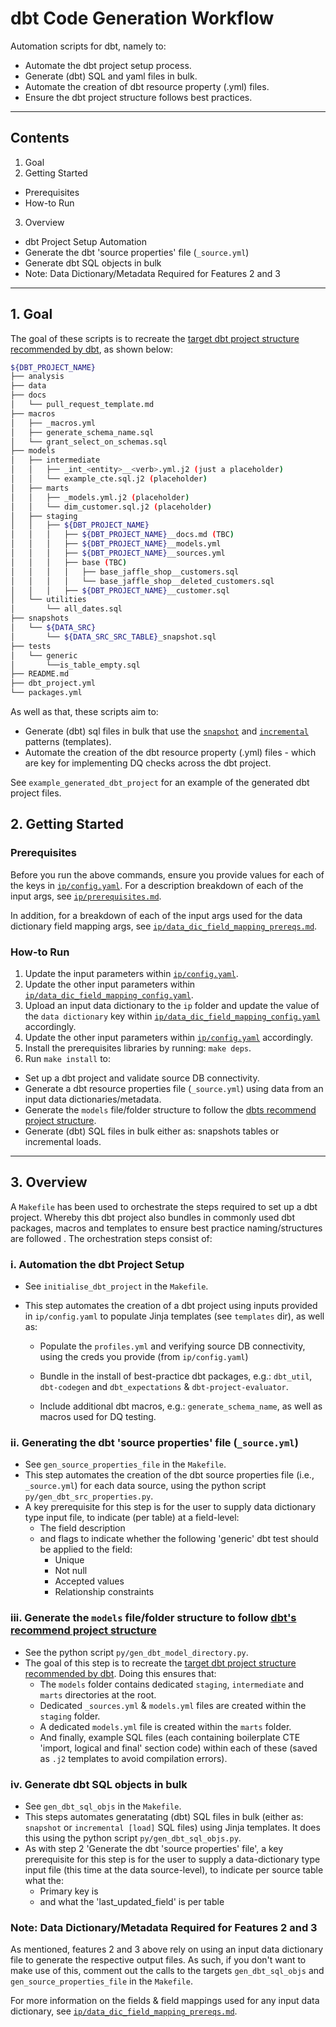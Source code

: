 # dbt Code Generation Workflow

Automation scripts for dbt, namely to:

* Automate the dbt project setup process.
* Generate (dbt) SQL and yaml files in bulk.
* Automate the creation of dbt resource property (.yml) files.
* Ensure the dbt project structure follows best practices.

---

## Contents

1. Goal
2. Getting Started

* Prerequisites
* How-to Run

3. Overview

* dbt Project Setup Automation
* Generate the dbt 'source properties' file (`_source.yml`)
* Generate dbt SQL objects in bulk
* Note: Data Dictionary/Metadata Required for Features 2 and 3

---

## 1. Goal

The goal of these scripts is to recreate the [target dbt project structure recommended by dbt](https://docs.getdbt.com/guides/best-practices/how-we-structure/1-guide-overview#guide-structure-overview), as shown below:

```bash
${DBT_PROJECT_NAME}
├── analysis
├── data
├── docs
│   └── pull_request_template.md
├── macros
│   ├── _macros.yml
│   ├── generate_schema_name.sql
│   └── grant_select_on_schemas.sql
├── models
│   ├── intermediate
│   │   ├── _int_<entity>__<verb>.yml.j2 (just a placeholder)
│   │   └── example_cte.sql.j2 (placeholder)
│   ├── marts
│   │   ├── _models.yml.j2 (placeholder)
│   │   └── dim_customer.sql.j2 (placeholder)
│   ├── staging
│   │   ├── ${DBT_PROJECT_NAME}
│   │   │   ├── ${DBT_PROJECT_NAME}__docs.md (TBC)
│   │   │   ├── ${DBT_PROJECT_NAME}__models.yml
│   │   │   ├── ${DBT_PROJECT_NAME}__sources.yml
│   │   │   ├── base (TBC)
│   │   │   │   ├── base_jaffle_shop__customers.sql
│   │   │   │   └── base_jaffle_shop__deleted_customers.sql
│   │   │   ├── ${DBT_PROJECT_NAME}__customer.sql
│   └── utilities
│       └── all_dates.sql
├── snapshots
│   └── ${DATA_SRC}
│       └── ${DATA_SRC_SRC_TABLE}_snapshot.sql
├── tests
│   └── generic
│       └──is_table_empty.sql
├── README.md
├── dbt_project.yml
└── packages.yml
```

As well as that, these scripts aim to:

* Generate (dbt) sql files in bulk that use the [`snapshot`](https://github.com/paulf-999/dbt/blob/main/dbt_code_generation_workflow/templates/jinja_templates/snapshot.sql.j2) and [`incremental`](https://github.com/paulf-999/dbt/blob/main/dbt_code_generation_workflow/templates/jinja_templates/incremental.sql.j2) patterns (templates).
* Automate the creation of the dbt resource property (.yml) files - which are key for implementing DQ checks across the dbt project.

See `example_generated_dbt_project` for an example of the generated dbt project files.

## 2. Getting Started

### Prerequisites

Before you run the above commands, ensure you provide values for each of the keys in [`ip/config.yaml`](https://github.com/paulf-999/dbt/blob/main/dbt_code_generation_workflow/ip/config.yaml). For a description breakdown of each of the input args, see [`ip/prerequisites.md`](https://github.com/paulf-999/dbt/blob/main/dbt_code_generation_workflow/ip/prerequisites.md).

In addition, for a breakdown of each of the input args used for the data dictionary field mapping args, see [`ip/data_dic_field_mapping_prereqs.md`](https://github.com/paulf-999/dbt/blob/main/dbt_code_generation_workflow/ip/data_dic_field_mapping_prereqs.md).

### How-to Run

1. Update the input parameters within [`ip/config.yaml`](https://github.com/paulf-999/dbt/blob/main/dbt_code_generation_workflow/ip/config.yaml).
2. Update the other input parameters within [`ip/data_dic_field_mapping_config.yaml`](https://github.com/paulf-999/dbt/blob/main/dbt_code_generation_workflow/ip/data_dic_field_mapping_config.yaml).
2. Upload an input data dictionary to the `ip` folder and update the value of the `data dictionary` key within [`ip/data_dic_field_mapping_config.yaml`](https://github.com/paulf-999/dbt/blob/main/dbt_code_generation_workflow/ip/data_dic_field_mapping_config.yaml) accordingly.
3. Update the other input parameters within [`ip/config.yaml`](https://github.com/paulf-999/dbt/blob/main/dbt_code_generation_workflow/ip/config.yaml) accordingly.
3. Install the prerequisites libraries by running: `make deps`.
4. Run `make install` to:

* Set up a dbt project and validate source DB connectivity.
* Generate a dbt resource properties file (`_source.yml`) using data from an input data dictionaries/metadata.
* Generate the `models` file/folder structure to follow the [dbts recommend project structure](https://docs.getdbt.com/guides/best-practices/how-we-structure/1-guide-overview).
* Generate (dbt) SQL files in bulk either as: snapshots tables or incremental loads.

---

## 3. Overview

A `Makefile` has been used to orchestrate the steps required to set up a dbt project. Whereby this dbt project also bundles in commonly used dbt packages, macros and templates to ensure best practice naming/structures are followed . The orchestration steps consist of:

### i. Automation the dbt Project Setup

* See `initialise_dbt_project` in the `Makefile`.
* This step automates the creation of a dbt project using inputs provided in `ip/config.yaml` to populate Jinja templates (see `templates` dir), as well as:

  * Populate the `profiles.yml` and verifying source DB connectivity, using the creds you provide (from `ip/config.yaml`)

  * Bundle in the install of best-practice dbt packages, e.g.: `dbt_util`, `dbt-codegen` and `dbt_expectations` & `dbt-project-evaluator`.

  * Include additional dbt macros, e.g.: `generate_schema_name`, as well as macros used for DQ testing.

### ii. Generating the dbt 'source properties' file (`_source.yml`)

* See `gen_source_properties_file` in the `Makefile`.
* This step automates the creation of the dbt source properties file (i.e., `_source.yml`) for each data source, using the python script `py/gen_dbt_src_properties.py`.
* A key prerequisite for this step is for the user to supply data dictionary type input file, to indicate (per table) at a field-level:
  * The field description
  * and flags to indicate whether the following 'generic' dbt test should be applied to the field:
    * Unique
    * Not null
    * Accepted values
    * Relationship constraints

### iii. Generate the `models` file/folder structure to follow [dbt's recommend project structure](https://docs.getdbt.com/guides/best-practices/how-we-structure/1-guide-overview)

* See the python script `py/gen_dbt_model_directory.py`.
* The goal of this step is to recreate the [target dbt project structure recommended by dbt](https://docs.getdbt.com/guides/best-practices/how-we-structure/1-guide-overview). Doing this ensures that:
  * The `models` folder contains dedicated `staging`, `intermediate` and `marts` directories at the root.
  * Dedicated `_sources.yml` & `models.yml` files are created within the `staging` folder.
  * A dedicated `models.yml` file is created within the `marts` folder.
  * And finally, example SQL files (each containing boilerplate CTE 'import, logical and final' section code) within each of these (saved as `.j2` templates to avoid compilation errors).

### iv. Generate dbt SQL objects in bulk

* See `gen_dbt_sql_objs` in the `Makefile`.
* This steps automates generatating (dbt) SQL files in bulk (either as: `snapshot` or `incremental [load]` SQL files) using Jinja templates. It does this using the python script `py/gen_dbt_sql_objs.py`.
* As with step 2 'Generate the dbt 'source properties' file', a key prerequisite for this step is for the user to supply a data-dictionary type input file (this time at the data source-level), to indicate per source table what the:
  * Primary key is
  * and what the 'last_updated_field' is per table

### Note: Data Dictionary/Metadata Required for Features 2 and 3

As mentioned, features 2 and 3 above rely on using an input data dictionary file to generate the respective output files. As such, if you don't want to make use of this, comment out the calls to the targets `gen_dbt_sql_objs` and `gen_source_properties_file` in the `Makefile`.

For more information on the fields & field mappings used for any input data dictionary, see [`ip/data_dic_field_mapping_prereqs.md`](https://github.com/paulf-999/dbt/blob/main/dbt_code_generation_workflow/ip/data_dic_field_mapping_prereqs.md).
